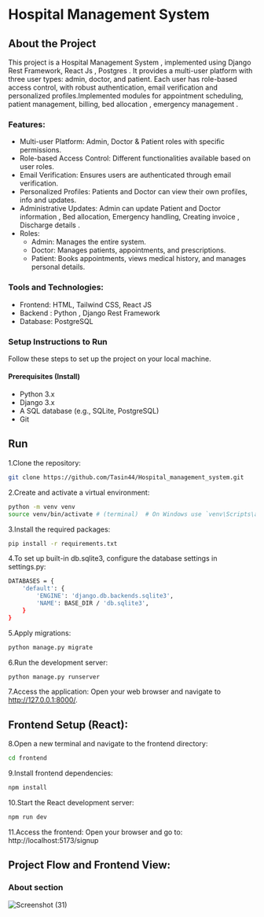 # Hospital Management System
## About the Project
This project is a Hospital Management System , implemented using Django Rest Framework, React Js , Postgres . It provides a multi-user platform with three user types: admin, doctor, and patient. Each user has role-based access control, with robust authentication, email verification and personalized profiles.Implemented modules for appointment scheduling, patient management, billing, bed allocation , emergency management . 

### Features:
+ Multi-user Platform: Admin, Doctor & Patient roles with specific permissions.
+ Role-based Access Control: Different functionalities available based on user roles.
+ Email Verification: Ensures users are authenticated through email verification.
+ Personalized Profiles: Patients and Doctor can view their own profiles, info and updates.
+ Administrative Updates: Admin can update Patient and Doctor information , Bed allocation, Emergency handling, Creating invoice , Discharge details .
+ Roles:
  + Admin: Manages the entire system.
  + Doctor: Manages patients, appointments, and prescriptions.
  + Patient: Books appointments, views medical history, and manages personal details.

### Tools and Technologies:
+ Frontend: HTML, Tailwind CSS, React JS
+ Backend : Python , Django Rest Framework
+ Database: PostgreSQL

### Setup Instructions to Run
Follow these steps to set up the project on your local machine.

#### Prerequisites (Install)
+ Python 3.x
+ Django 3.x
+ A SQL database (e.g., SQLite, PostgreSQL)
+ Git

## Run
1.Clone the repository:
```bash
git clone https://github.com/Tasin44/Hospital_management_system.git
```
2.Create and activate a virtual environment:
```bash
python -m venv venv
source venv/bin/activate # (terminal)  # On Windows use `venv\Scripts\activate`
```
3.Install the required packages:
```bash
pip install -r requirements.txt
```
4.To set up built-in db.sqlite3, configure the database settings in settings.py:
```bash
DATABASES = {
    'default': {
        'ENGINE': 'django.db.backends.sqlite3',
        'NAME': BASE_DIR / 'db.sqlite3',
    }
}
```
5.Apply migrations:
```bash
python manage.py migrate
```
6.Run the development server:
```bash
python manage.py runserver
```
7.Access the application: Open your web browser and navigate to http://127.0.0.1:8000/.

## Frontend Setup (React):

8.Open a new terminal and navigate to the frontend directory:
```bash
cd frontend
```
9.Install frontend dependencies:
```bash
npm install
```
10.Start the React development server:
```bash
npm run dev
```
11.Access the frontend:
Open your browser and go to: http://localhost:5173/signup


## Project Flow and Frontend View:
### About section
![Screenshot (31)](https://github.com/user-attachments/assets/fe9746f0-40f8-4f68-ab52-b6cc95e0f6c3)



